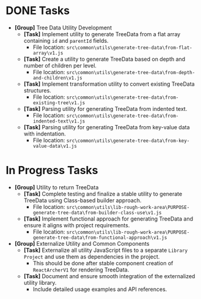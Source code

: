 # DONE Tasks
- **[Group]** Tree Data Utility Development
  - **[Task]** Implement utility to generate TreeData from a flat array containing `id` and `parentId` fields.
    - File location: `src\common\utils\generate-tree-data\from-flat-array\v1.js`
  - **[Task]** Create a utility to generate TreeData based on depth and number of children per level.
    - File location: `src\common\utils\generate-tree-data\from-depth-and-children\v1.js`
  - **[Task]** Implement transformation utility to convert existing TreeData structures.
    - File location: `src\common\utils\generate-tree-data\from-existing-tree\v1.js`
  - **[Task]** Parsing utility for generating TreeData from indented text.
    - File location: `src\common\utils\generate-tree-data\from-indented-text\v1.js`
  - **[Task]** Parsing utility for generating TreeData from key-value data with indentation.
    - File location: `src\common\utils\generate-tree-data\from-key-value-data\v1.js`

# In Progress Tasks
- **[Group]** Utility to return TreeData
  - **[Task]** Complete testing and finalize a stable utility to generate TreeData using Class-based builder approach.
    - File location: `src\common\utils\lib-rough-work-area\PURPOSE-generate-tree-data\from-builder-class-use\v1.js`
  - **[Task]** Implement functional approach for generating TreeData and ensure it aligns with project requirements.
    - File location: `src\common\utils\lib-rough-work-area\PURPOSE-generate-tree-data\from-functional-approach\v1.js`
- **[Group]** Externalize Utility and Common Components
  - **[Task]** Externalize all utility JavaScript files to a separate `Library Project` and use them as dependencies in the project.
    - This should be done after stable component creation of `ReactArcherV1` for rendering TreeData.
  - **[Task]** Document and ensure smooth integration of the externalized utility library.
    - Include detailed usage examples and API references.
